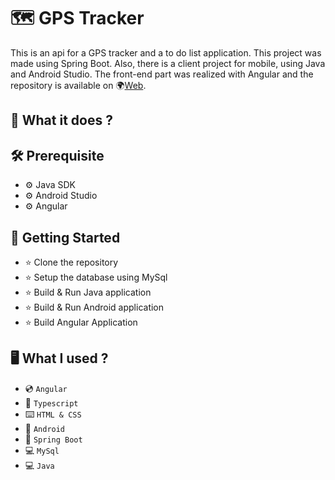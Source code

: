 # 🗺️ GPS Tracker
This is an api for a GPS tracker and a to do list application. This project was made using Spring Boot. Also, there is a client project for mobile, using Java and Android Studio. The front-end part was realized with Angular and the repository is available on 🌍[Web](https://github.com/Piciorus-Ovidiu-Mihai/GPS-tracker-web).

## 💎 What it does ? 

## 🛠️ Prerequisite
* ⚙️ Java SDK
* ⚙️ Android Studio 
* ⚙️ Angular

## 🚀 Getting Started
* ⭐ Clone the repository
* ⭐ Setup the database using MySql
* ⭐ Build & Run Java application
* ⭐ Build & Run Android application
* ⭐ Build Angular Application

## 🖥️ What I used ?
* 💿 `Angular`
* 🧮 `Typescript`
* ⌨️ `HTML & CSS`
* 📱 `Android`
* 💽 `Spring Boot`
* 💻 `MySql`
* 💻 `Java`

